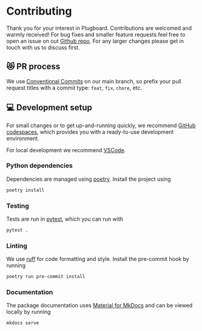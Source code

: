# Contributing

Thank you for your interest in Plugboard. Contributions are welcomed and warmly received! For bug fixes and smaller feature requests feel free to open an issue on out [Github repo](https://github.com/plugboard-dev/plugboard/issues). For any larger changes please get in touch with us to discuss first.

## 😻 PR process

We use [Conventional Commits](https://www.conventionalcommits.org/en/v1.0.0/) on our main branch, so prefix your pull request titles with a commit type: `feat`, `fix`, `chore`, etc.

## 💻 Development setup

For small changes or to get up-and-running quickly, we recommend [GitHub codespaces](https://github.com/codespaces/), which provides you with a ready-to-use development environment.

For local development we recommend [VSCode](https://code.visualstudio.com/).

### Python dependencies

Dependencies are managed using [poetry](https://python-poetry.org/). Install the project using
```sh
poetry install
```

### Testing

Tests are run in [pytest](https://docs.pytest.org/en/stable/), which you can run with
```sh
pytest .
```

### Linting

We use [ruff](https://github.com/astral-sh/ruff) for code formatting and style. Install the pre-commit hook by running
```sh
poetry run pre-commit install
```

### Documentation

The package documentation uses [Material for MkDocs](https://squidfunk.github.io/mkdocs-material/) and can be viewed locally by running
```sh
mkdocs serve
```